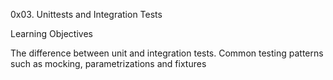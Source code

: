 0x03. Unittests and Integration Tests

Learning Objectives

The difference between unit and integration tests.
Common testing patterns such as mocking, parametrizations and fixtures
